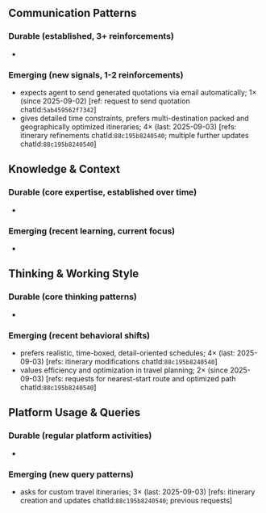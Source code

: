 ## Communication Patterns
### Durable (established, 3+ reinforcements)
-

### Emerging (new signals, 1-2 reinforcements)
- expects agent to send generated quotations via email automatically; 1× (since 2025-09-02) [ref: request to send quotation chatId:`5ab459562f7342`]
- gives detailed time constraints, prefers multi-destination packed and geographically optimized itineraries; 4× (last: 2025-09-03) [refs: itinerary refinements chatId:`88c195b8240540`; multiple further updates chatId:`88c195b8240540`]

## Knowledge & Context
### Durable (core expertise, established over time)
-

### Emerging (recent learning, current focus)
-

## Thinking & Working Style
### Durable (core thinking patterns)
-

### Emerging (recent behavioral shifts)
- prefers realistic, time-boxed, detail-oriented schedules; 4× (last: 2025-09-03) [refs: itinerary modifications chatId:`88c195b8240540`]
- values efficiency and optimization in travel planning; 2× (since 2025-09-03) [refs: requests for nearest-start route and optimized path chatId:`88c195b8240540`]

## Platform Usage & Queries
### Durable (regular platform activities)
-

### Emerging (new query patterns)
- asks for custom travel itineraries; 3× (last: 2025-09-03) [refs: itinerary creation and updates chatId:`88c195b8240540`; previous requests]